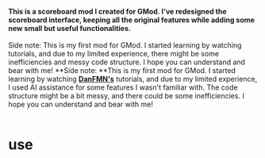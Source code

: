 **This is a scoreboard mod I created for GMod. I've redesigned the scoreboard interface, keeping all the original features while adding some new small but useful functionalities.**</br></br>
Side note: This is my first mod for GMod. I started learning by watching tutorials, and due to my limited experience, there might be some inefficiencies and messy code structure. I hope you can understand and bear with me!
**Side note: **This is my first mod for GMod. I started learning by watching [**DanFMN's**](https://www.youtube.com/playlist?list=PLN1e9kVZIWewR9Tm48zbxdm1qiBEWYpJI) tutorials, and due to my limited experience, I used AI assistance for some features I wasn't familiar with. The code structure might be a bit messy, and there could be some inefficiencies. I hope you can understand and bear with me!
</br>
</br>
# use
